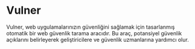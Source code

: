# Vulner
Vulner, web uygulamalarınızın güvenliğini sağlamak için tasarlanmış otomatik bir web güvenlik tarama aracıdır. Bu araç, potansiyel güvenlik açıklarını belirleyerek geliştiricilere ve güvenlik uzmanlarına yardımcı olur.
